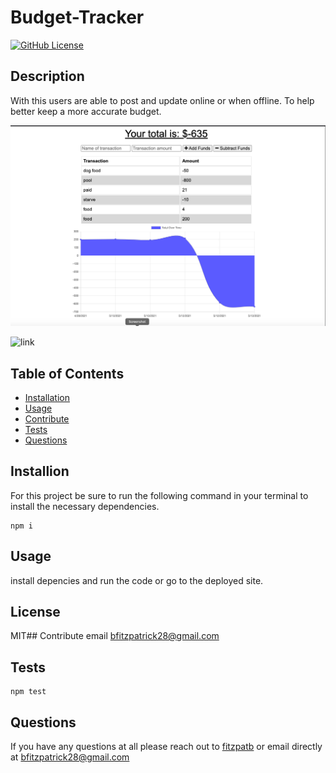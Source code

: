 # Budget-Tracker
[![GitHub License](https://img.shields.io/badge/License-MIT-yellow.svg)](https://opensource.org/licenses/MIT)

## Description
With this users are able to post and update online or when offline. To help better keep a more accurate budget.

![picture](./dash.png)

![link](https://mighty-castle-09893.herokuapp.com/)

## Table of Contents
* [Installation](#installation)
* [Usage](#usage)
* [Contribute](#contribute)
* [Tests](#tests)
* [Questions](#questions)
## Installion
For this project be sure to run the following command in your terminal to install the necessary dependencies.
```
npm i
```

## Usage
install depencies and run the code or go to the deployed site.
## License
MIT## Contribute
email bfitzpatrick28@gmail.com
## Tests
```
npm test
```

## Questions
If you have any questions at all please reach out to [fitzpatb](https://github.com/fitzpatb/Budget-Tracker) or email directly at bfitzpatrick28@gmail.com